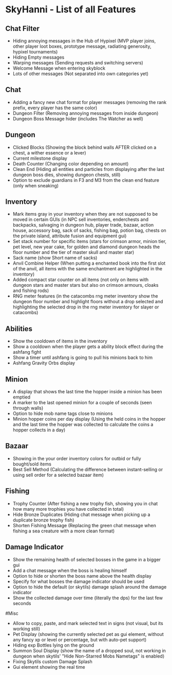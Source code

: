 # SkyHanni - List of all Features

## Chat Filter
- Hiding annoying messages in the Hub of Hypixel (MVP player joins, other player loot boxes, prototype message, radiating generosity, hypixel tournaments)
- Hiding Empty messages
- Warping messages (Sending requests and switching servers)
- Welcome Message when entering skyblock
- Lots of other messages (Not separated into own categories yet)

## Chat
+ Adding a fancy new chat format for player messages (removing the rank prefix, every player has the same color)
+ Dungeon Filter (Removing annoying messages from inside dungeon)
+ Dungeon Boss Message hider (includes The Watcher as well)

## Dungeon
- Clicked Blocks (Showing the block behind walls AFTER clicked on a chest, a wither essence or a lever)
- Current milestone display
- Death Counter (Changing color depending on amount)
- Clean End (Hiding all entities and particles from displaying after the last dungeon boss dies, showing dungeon chests, still)
- Option to exclude guardians in F3 and M3 from the clean end feature (only when sneaking)

## Inventory
- Mark items gray in your inventory when they are not supposed to be moved in certain GUIs (in NPC sell inventories, enderchests and backpacks, salvaging in dungeon hub, player trade, bazaar, action house, accessory bag, sack of sacks, fishing bag, potion bag, chests on the private island, attribute fusion and equipment gui)
- Set stack number for specific items (stars for crimson armor, minion tier, pet level, new year cake, for golden and diamond dungeon heads the floor number and the tier of master skull and master star)
- Sack name (show Short name of sacks)
- Anvil Combine Helper (When putting a enchanted book into the first slot of the anvil, all items with the same enchantment are highlighted in the inventory)
- Added compact star counter on all items (not only on items with dungeon stars and master stars but also on crimson armours, cloaks and fishing rods)
- RNG meter features (in the catacombs rng meter inventory show the dungeon floor number and highlight floors without a drop selected and highlighting the selected drop in the rng meter inventory for slayer or catacombs)

## Abilities
- Show the cooldown of items in the inventory
- Show a cooldown when the player gets a ability block effect during the ashfang fight
- Show a timer until ashfang is going to pull his minions back to him
- Ashfang Gravity Orbs display

## Minion
- A display that shows the last time the hopper inside a minion has been emptied
- A marker to the last opened minion for a couple of seconds (seen through walls)
- Option to hide mob name tags close to minions
- Minion hopper coins per day display (Using the held coins in the hopper and the last time the hopper was collected to calculate the coins a hopper collects in a day)

## Bazaar
- Showing in the your order inventory colors for outbid or fully bought/sold items
- Best Sell Method (Calculating the difference between instant-selling or using sell order for a selected bazaar item)

## Fishing
- Trophy Counter (After fishing a new trophy fish, showing you in chat how many more trophies you have collected in total)
- Hide Bronze Duplicates (Hiding chat message when picking up a duplicate bronze trophy fish)
- Shorten Fishing Message (Replacing the green chat message when fishing a sea creature with a more clean format)

## Damage Indicator
- Show the remaining health of selected bosses in the game in a bigger gui
- Add a chat message when the boss is healing himself
- Option to hide or shorten the boss name above the health display
- Specify for what bosses the damage indicator should be used
- Option to hide the default (or skytils) damage splash around the damage indicator
- Show the collected damage over time (literally the dps) for the last few seconds

#Misc
- Allow to copy, paste, and mark selected text in signs (not visual, but its working still)
- Pet Display (showing the currently selected pet as gui element, without any fancy xp or level or percentage, but with auto-pet support)
- Hiding exp Bottles lying on the ground
- Summon Soul Display (show the name of a dropped soul, not working in dungeon when skytils' "Hide Non-Starred Mobs Nametags" is enabled)
- Fixing Skytils custom Damage Splash
- Gui element showing the real time
